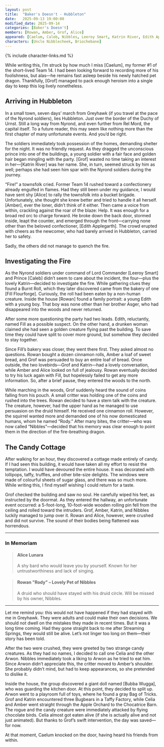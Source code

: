 ```yaml
---
layout: post
title:  "Baker's Doesn't - Hubbleton"
date:   2025-09-13 19:00:00
modified_date: 2025-09-14
categories: [Baker's Doesn't]
members: [Rowan, Amber, Grof, Alice]
appeared: [Caelum, Caleb, Nibbles, Leeroy Smart, Katrin River, Edith Applegarth, Fill Flourforge, Bubba Wugga]
characters: [Uncle Nibblecheek, Briochebane]
---
```

{% include character-links.md %}

While writing this, I’m struck by how much I miss [Caelum], my former #1 of the short-lived Team 14. I had been looking forward to recording more of his foolishness, but alas—he remains fast asleep beside his newly hatched pet dragon. Thankfully, [Grof] managed to pack enough heroism into a single day to keep this log lively nonetheless.

## Arriving in Hubbleton
In a small town, seven days’ march from Greyhawk (if you travel at the pace of the Nyrond soldiers), lies Hubbleton. Just over the border of the Duchy of Urnst. Still a long way from Nyrond, and even further from Rel Mord, the capital itself. To a future reader, this may seem like nothing more than the first chapter of many unfortunate events. And you’d be right.

The soldiers immediately took possession of the homes, demanding shelter for the night. It was no friendly request. As they dragged the unconscious prince into one of the buildings, a young soldier with a fair face and golden hair began mingling with the party. [Grof] wasted no time taking an interest in her—[Katrin River] was her name. She, in turn, seemed struck by him as well; perhaps she had seen him spar with the Nyrond soldiers during the journey.

“Fire!” a townsfolk cried. Former Team 14 rushed toward a confectionery already engulfed in flames. Had they still been under my guidance, I would have sent shy [Alice] to rally the townsfolk into a bucket brigade. Unfortunately, she thought she knew better and tried to handle it all herself. [Amber], ever the loner, didn’t think of it either.
Then came a voice from within, crackling against the roar of the blaze: Help. It was enough for a broad red orc to charge forward. He broke down the back door, stormed inside, leapt the counter, and emerged through the front—carrying none other than the beloved confectioner, [Edith Applegarth]. The crowd erupted with cheers as the newcomer, who had barely arrived in Hubbleton, carried her to safety.

Sadly, the others did not manage to quench the fire.

## Investigating the Fire
As the Nyrond soldiers under command of Lord Commander [Leeroy Smart] and Prince [Caleb] didn’t seem to care about the incident, the four—plus the lovely Katrin—decided to investigate the fire. While gathering clues they found a Burnt Roll, which they later discovered came from the bakery of one [Fill Flourforge]. Curiously, the roll had been eaten by a non-human creature. Inside the house [Rowan] found a family portrait: a young Edith with a young boy. That boy was none other than her brother Asger, who had disappeared into the woods and never returned.

After some more questioning the party had two leads. Edith, reluctantly, named Fill as a possible suspect. On the other hand, a drunken woman claimed she had seen a golden creature flying past the building. To save time they could have split to cover more ground, but somehow they decided to stay together.

Since Fill’s bakery was closer, they went there first. They asked almost no questions. Rowan bought a dozen cinnamon rolls, Amber a loaf of sweet bread, and Grof was persuaded to buy an entire loaf of bread. Once outside, the two lovebirds—Grof and Katrin—had a lovely conversation, while Amber and Alice looked on full of jealousy. Rowan eventually decided to try his luck again with Fill, but hopelessly failed to get any more information. So, after a brief pause, they entered the woods to the north.

While marching in the woods, Grof suddenly heard the sound of coins falling from his pouch. A small critter was holding one of the coins and rushed into the trees. Rowan decided to have a stern talk with the creature. The creature, however, had the upper hand as he managed to use persuasion on the druid himself. He received one cinnamon roll. However, the squirrel wanted more and demanded one of his now domesticated humans, whom he named “Rody.” After many bites, the critter—who was now called “Nibbles”—decided that his memory was clear enough to point them in the direction of the fire-breathing dragon.

## The Candy Cottage
After walking for an hour, they discovered a cottage made entirely of candy. If I had seen this building, it would have taken all my effort to resist the temptation. I would have devoured the entire house. It was decorated with lollipops, taffy, truffles, and other bite-size delights. The windows were made of colourful sheets of sugar glass, and there was so much more. While writing this, I find myself wishing I could return for a taste.

Grof checked the building and saw no soul. He carefully wiped his feet, as instructed by the doormat. As they entered the hallway, an unfortunate event occurred: a 5-foot-long, 10-foot-wide wooden rolling pin fell from the ceiling and rolled toward the intruders. Grof, Amber, Katrin, and Nibbles luckily managed to jump over it. Rowan and Alice, however, were crushed and did not survive. The sound of their bodies being flattened was horrendous.

---
### In Memoriam
>#### Alice Lunara
>A shy bard who would leave you by yourself. Known for her untrustworthiness and lack of singing.

>#### Rowan "Rody" – Lovely Pet of Nibbles
>A druid who should have stayed with his druid circle. Will be missed by his owner, Nibbles.

---


Let me remind you: this would not have happened if they had stayed with me in Greyhawk. They were adults and could make their own decisions. We should not dwell on the mistakes they made in recent times. But it was a long time coming. Had they gone straight back to me after Streaming Springs, they would still be alive. Let’s not linger too long on them—their story has been told.

After the two were crushed, they were greeted by two strange candy creatures. As they had no names, I decided to call one Celia and the other Arwon. Nibbles immediately took a liking to Arwon as he tried to eat him. Since Arwon didn’t appreciate this, the critter moved to Amber’s shoulder. She probably didn’t mind, but had to keep appearances, so she pretended to dislike it.

Inside the house, the group discovered a giant doll named [Bubba Wugga], who was guarding the kitchen door. At this point, they decided to split up. Arwon went to a playroom full of toys, where he found a gray Bag of Tricks. Grof and Katrin encountered three Bugbears in a Taffy Factory, while Celia and Amber went straight through the Apple Orchard to the Chocatrice Barn. The rogue and the candy creature were immediately attacked by flying chocolate birds. Celia almost got eaten alive (if she is actually alive and not just animated). But thanks to Grof’s swift intervention, the day was saved—for now.

At that moment, Caelum knocked on the door, having heard his friends from within. 